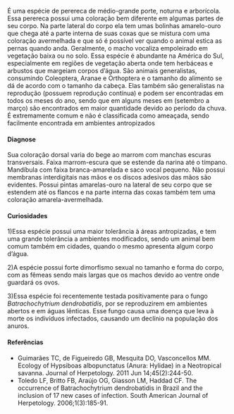 ﻿É uma espécie de perereca de médio-grande porte, noturna e arborícola. Essa perereca possui uma coloração bem diferente em algumas partes de seu corpo. Na parte lateral do corpo ela tem umas bolinhas amarelo-ouro que chega até a parte interna de suas coxas que se mistura com uma coloração avermelhada e que só é possível ver quando o animal estica as pernas quando anda. Geralmente, o macho vocaliza empoleirado em vegetação baixa ou no solo. Essa espécie é abundante na América do Sul, especialmente em regiões de vegetação aberta onde tem herbáceas e arbustos que margeiam corpos d’água. São animais generalistas, consumindo Coleoptera, Aranae e Orthoptera e o tamanho do alimento se dá de acordo com o tamanho da cabeça. Elas também são generalistas na reprodução (possuem reprodução contínua) e podem ser encontradas em todos os meses do ano, sendo que em alguns meses em (setembro a março) são encontrados em maior quantidade devido ao período da chuva. É extremamente comum e não é classificada como ameaçada, sendo facilmente encontrada em ambientes <glossario>antropizados</glossario>


#### Diagnose
Sua coloração dorsal varia do bege ao marrom com manchas escuras transversais. Faixa marrom-escura que se estende da narina até o tímpano. Mandíbula com faixa branca-amarelada e saco vocal pequeno. Não possui membranas interdigitais nas mãos e os discos adesivos das mãos são evidentes. Possui pintas amarelas-ouro na lateral de seu corpo que se estendem até os <glossario>flancos</glossario> e na parte interna das coxas também tem uma coloração amarela-avermelhada.


#### Curiosidades
1)Essa espécie possui uma maior tolerância à áreas antropizadas, e tem uma grande tolerância a ambientes modificados, sendo um animal bem comum também em cidades, quando o mesmo apresenta algum corpo d’água.


2)A espécie possui forte dimorfismo sexual no tamanho e forma do corpo, com as fêmeas sendo mais largas que os machos devido ao ventre onde guardará os ovos.


3)Essa espécie foi recentemente testada positivamente para o fungo *Batrachochytrium dendrobatidis*, por se reproduzirem em ambientes abertos e em águas lênticas. Esse fungo causa uma doença que leva à morte os indivíduos infectados, causando um declínio na população dos anuros.


#### Referências
* Guimarães TC, de Figueiredo GB, Mesquita DO, Vasconcellos MM. Ecology of Hypsiboas albopunctatus (Anura: Hylidae) in a Neotropical savanna. Journal of Herpetology. 2011 Jun 14;45(2):244-50.
* Toledo LF, Britto FB, Araújo OG, Giasson LM, Haddad CF. The occurrence of Batrachochytrium dendrobatidis in Brazil and the inclusion of 17 new cases of infection. South American Journal of Herpetology. 2006;1(3):185-91.